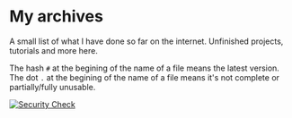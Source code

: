 My archives
===========
A small list of what I have done so far on the internet. Unfinished projects, tutorials and more here.

The hash `#` at the begining of the name of a file means the latest version.
The dot `.` at the begining of the name of a file means it's not complete or partially/fully unusable.

[![Security Check](https://github.com/tt-thoma/tt-thoma/actions/workflows/codeql-analysis.yml/badge.svg?branch=archives&event=push)](https://github.com/tt-thoma/tt-thoma/actions/workflows/codeql-analysis.yml)
